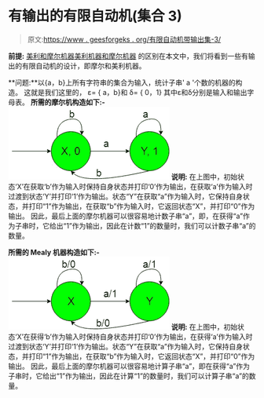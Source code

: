 # 有输出的有限自动机(集合 3)

> 原文:[https://www . geesforgeks . org/有限自动机带输出集-3/](https://www.geeksforgeeks.org/finite-automata-with-output-set-3/)

**前提:** [美利和摩尔机器](https://www.geeksforgeeks.org/mealy-and-moore-machines/)[美利机器和摩尔机器](https://www.geeksforgeeks.org/difference-between-mealy-machine-and-moore-machine/)
的区别在本文中，我们将看到一些有输出的有限自动机的设计，即摩尔和美利机器。

**问题:**以{a，b}上所有字符串的集合为输入，统计子串' a '个数的机器的构造。
这就是我们这里的，
ε= { a，b}和
δ= { 0，1}
其中ε和δ分别是输入和输出字母表。
**所需的摩尔机构造如下:-**
![](img/f8e1feedbb26dc8167a5d910d010af5a.png)
**说明:**
在上图中，初始状态‘X’在获取‘b’作为输入时保持自身状态并打印‘0’作为输出，在获取‘a’作为输入时过渡到状态‘Y’并打印‘1’作为输出。状态“Y”在获取“a”作为输入时，它保持自身状态，并打印“1”作为输出，在获取“b”作为输入时，它返回状态“X”，并打印“0”作为输出。
因此，最后上面的摩尔机器可以很容易地计数子串“a”，即，在获得“a”作为子串时，它给出“1”作为输出，因此在计数“1”的数量时，我们可以计数子串“a”的数量。

**所需的 Mealy 机器构造如下:-**
![](img/5fc3e61842be99bd133fb38b57fdd3cc.png)
**说明:**
在上图中，初始状态‘X’在获得‘b’作为输入时保持自身状态并打印‘0’作为输出，在获得‘a’作为输入时过渡到状态‘Y’并打印‘1’作为输出。状态“Y”在获取“a”作为输入时，它保持自身状态，并打印“1”作为输出，在获取“b”作为输入时，它返回状态“X”，并打印“0”作为输出。
因此，最后上面的摩尔机器可以很容易地计算子串“a”，即在获得“a”作为子串时，它给出“1”作为输出，因此在计算“1”的数量时，我们可以计算子串“a”的数量。